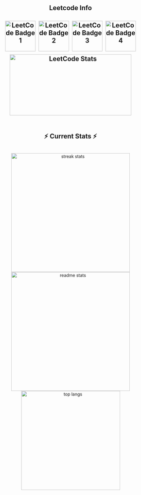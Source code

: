 <div align="center"> 

<!--   <h2>🐍 Contributions 🐍</h2>
  <img alt="snake eating my contributions" src="https://raw.githubusercontent.com/salesp07/salesp07/output/github-contribution-grid-snake.svg" />
</div> -->
<h2 align="center">Leetcode Info<h2>  
<div style="display: flex; flex-direction: column; align-items: center;">
  
  <div style="display: flex; gap: 10px; justify-content: center;">
    <a href="https://leetcode.com/vinayak2724/" target="_blank">
      <img src="https://leetcode.com/static/images/badges/2024/gif/2024-02.gif" alt="LeetCode Badge 1" height="100" width="100" />
    </a>
    <a href="https://leetcode.com/vinayak2724/" target="_blank">
      <img src="https://leetcode.com/static/images/badges/2024/gif/2024-03.gif" alt="LeetCode Badge 2" height="100" width="100" />
    </a>
    <a href="https://leetcode.com/vinayak2724/" target="_blank">
      <img src="https://assets.leetcode.com/static_assets/marketing/2024-200.gif" alt="LeetCode Badge 3" height="100" width="100" />
    </a>
    <a href="https://leetcode.com/vinayak2724/" target="_blank">
      <img src="https://assets.leetcode.com/static_assets/marketing/2024-100.gif" alt="LeetCode Badge 4" height="100" width="100" />
    </a>
  </div>

  <div style="margin-top: 10px;">
    <img src="https://leetcard.jacoblin.cool/vinayak2724?theme=dark&font=Nunito&ext=heatmap" 
         alt="LeetCode Stats" height="200" width="400" />
  </div>

</div>





<br/>
  <h2 align="center">⚡ Current Stats ⚡</h2>
<br>
<div align=center>
  <img width=390 src="https://streak-stats.demolab.com/?user=vinu2724&count_private=true&theme=react&border_radius=10" alt="streak stats"/>
  <img width=390 src="https://github-readme-stats.vercel.app/api?username=vinu2724&show_icons=true&theme=react&rank_icon=github&border_radius=10" alt="readme stats" />
  <img width=325 align="center" src="https://github-readme-stats.vercel.app/api/top-langs/?username=vinu2724&hide=HTML&langs_count=8&layout=compact&theme=react&border_radius=10&size_weight=0.5&count_weight=0.5&exclude_repo=github-readme-stats" alt="top langs" />
</div>

  <br/>

<br/><br/>
